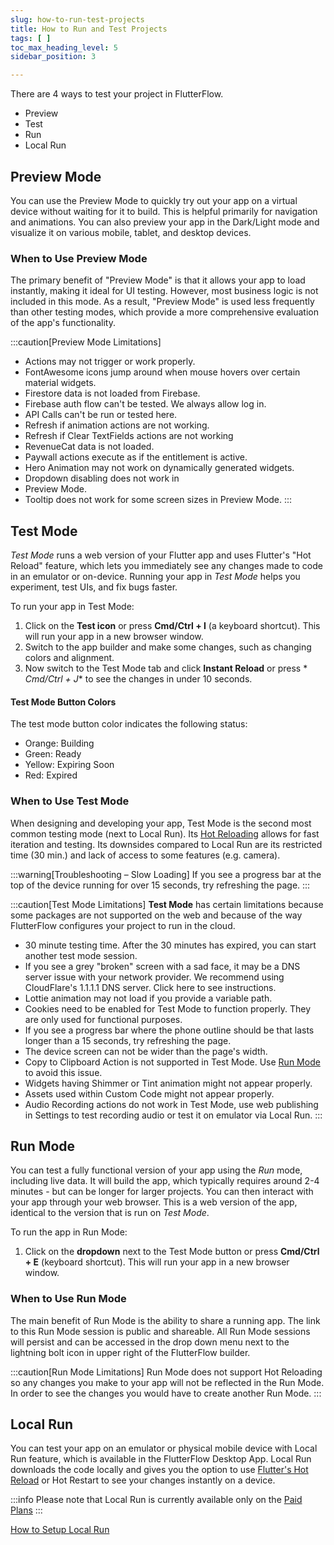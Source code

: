```yaml
---
slug: how-to-run-test-projects
title: How to Run and Test Projects
tags: [ ]
toc_max_heading_level: 5
sidebar_position: 3

---
```


There are 4 ways to test your project in FlutterFlow.

- Preview
- Test
- Run
- Local Run

## Preview Mode

You can use the Preview Mode to quickly try out your app on a virtual device
without waiting for it to build. This is helpful primarily for navigation and
animations. You can also preview your app in the Dark/Light mode and visualize
it on various mobile, tablet, and desktop devices.

### When to Use Preview Mode

The primary benefit of "Preview Mode" is that it allows your app to load
instantly, making it ideal for UI testing. However, most business logic is not
included in this mode. As a result, "Preview Mode" is used less frequently than
other testing modes, which provide a more comprehensive evaluation of the app's
functionality.

:::caution[Preview Mode Limitations]

- Actions may not trigger or work properly.
- FontAwesome icons jump around when mouse hovers over certain material widgets.
- Firestore data is not loaded from Firebase.
- Firebase auth flow can't be tested. We always allow log in.
- API Calls can't be run or tested here.
- Refresh if animation actions are not working.
- Refresh if Clear TextFields actions are not working
- RevenueCat data is not loaded.
- Paywall actions execute as if the entitlement is active.
- Hero Animation may not work on dynamically generated widgets.
- Dropdown disabling does not work in
- Preview Mode.
- Tooltip does not work for some screen sizes in Preview Mode.
  :::

## Test Mode

_Test Mode_ runs a web version of your Flutter app and uses Flutter's "Hot
Reload" feature, which lets you immediately see any changes made to code in an
emulator or on-device. Running your app in _Test Mode_ helps you experiment,
test UIs, and fix bugs faster.

To run your app in Test Mode:

1. Click on the **Test icon** or press **Cmd/Ctrl + I** (a keyboard shortcut).
   This will run your app in a new browser window.
2. Switch to the app builder and make some changes, such as changing colors and
   alignment.
3. Now switch to the Test Mode tab and click **Instant Reload** or press *
   *Cmd/Ctrl + J** to see the changes in under 10 seconds.

#### Test Mode Button Colors

The test mode button color indicates the following status:

- Orange: Building
- Green: Ready
- Yellow: Expiring Soon
- Red: Expired

### When to Use Test Mode

When designing and developing your app, Test Mode is the second most common
testing mode (next to Local Run).
Its [Hot Reloading](https://docs.flutter.dev/tools/hot-reload) allows for fast
iteration and testing. Its downsides compared to Local Run are its restricted
time (30 min.) and lack of access to some features (e.g. camera).

:::warning[Troubleshooting – Slow Loading]
If you see a progress bar at the top of the device running for over 15 seconds,
try refreshing the page.
:::

:::caution[Test Mode Limitations]
**Test Mode** has certain limitations because some packages are not supported on
the web and because of the way FlutterFlow configures your project to run in the
cloud.

- 30 minute testing time. After the 30 minutes has expired, you can start
  another test mode session.
- If you see a grey "broken" screen with a sad face, it may be a DNS server
  issue with your network provider. We recommend using CloudFlare's 1.1.1.1 DNS
  server. Click here to see instructions.
- Lottie animation may not load if you provide a variable path.
- Cookies need to be enabled for Test Mode to function properly. They are only
  used for functional purposes.
- If you see a progress bar where the phone outline should be that lasts longer
  than a 15 seconds, try refreshing the page.
- The device screen can not be wider than the page's width.
- Copy to Clipboard Action is not supported in Test Mode.
  Use [Run Mode](#run-mode) to avoid this issue.
- Widgets having Shimmer or Tint animation might not appear properly.
- Assets used within Custom Code might not appear properly.
- Audio Recording actions do not work in Test Mode, use web publishing in
  Settings to test recording audio or test it on emulator via Local Run.
  :::

## Run Mode

You can test a fully functional version of your app using the _Run_ mode,
including live data. It will build the app, which typically requires around 2-4
minutes - but can be longer for larger projects. You can then interact with your
app through your web browser. This is a web version of the app, identical to the
version that is run on _Test Mode_.

To run the app in Run Mode:

1. Click on the **dropdown** next to the Test Mode button or press
   **Cmd/Ctrl + E** (keyboard shortcut). This will run your app in a new
   browser window.

### When to Use Run Mode

The main benefit of Run Mode is the ability to share a running app. The link to
this Run Mode session is public and shareable. All Run Mode sessions will persist and
can be
accessed in the drop down menu next to the lightning bolt icon in upper right of
the FlutterFlow builder.

:::caution[Run Mode Limitations]
Run Mode does not support Hot Reloading so any changes you make to your app will
not be reflected in the Run Mode. In order to see the changes you would have to
create another Run Mode.
:::

## Local Run

You can test your app on an emulator or physical mobile device with Local Run
feature, which is available in the FlutterFlow Desktop App. Local Run downloads
the code locally and gives you the option to use [Flutter's Hot Reload](https://docs.flutter.dev/tools/hot-reload) or Hot
Restart to see your changes instantly on a device.

:::info
Please note that Local Run is currently available only on the [Paid Plans](https://flutterflow.io/pricing)
:::

[How to Setup Local Run](https://docs.flutterflow.io)